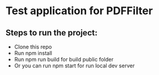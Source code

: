 # Test application for PDFFilter

## Steps to run the project:
* Clone this repo
* Run npm install
* Run npm run build for build public folder 
* Or you can run npm start for run local dev server
